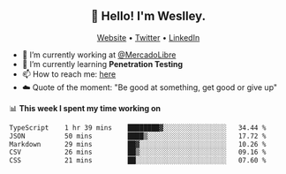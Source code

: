 <h2 align="center">👋 Hello! I'm Weslley.</h2>
<p align="center">
  <a href="http://weslleyneri.com.br">Website</a> •
  <a href="https://twitter.com/Weslley_Neri">Twitter</a> •
  <a href="https://www.linkedin.com/in/weslley-neri-3658908b">LinkedIn</a>
</p>


- 🔭 I’m currently working at [@MercadoLibre](https://github.com/mercadolibre)
- 🌱 I’m currently learning **Penetration Testing**
- 📫 How to reach me: [here](mailto:weslley39@gmail.com)
- ☁️ Quote of the moment: "Be good at something, get good or give up"

📊 **This week I spent my time working on**
<!--START_SECTION:waka-->

```txt
TypeScript    1 hr 39 mins    ████████▓░░░░░░░░░░░░░░░░   34.44 %
JSON          50 mins         ████▒░░░░░░░░░░░░░░░░░░░░   17.72 %
Markdown      29 mins         ██▓░░░░░░░░░░░░░░░░░░░░░░   10.26 %
CSV           26 mins         ██▒░░░░░░░░░░░░░░░░░░░░░░   09.16 %
CSS           21 mins         ██░░░░░░░░░░░░░░░░░░░░░░░   07.60 %
```

<!--END_SECTION:waka-->

<!-- Inspired by https://github.com/gruselhaus/gruselhaus -->